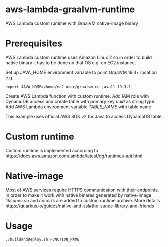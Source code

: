 # aws-lambda-graalvm-runtime
AWS Lambda custom runtime with GraalVM native-image binary

# Prerequisites

AWS Lambda custom runtime uses Amazon Linux 2 so in order to build native binary it has to be done on that OS e.g. on EC2 instance.


Set up JAVA_HOME environment variable to point GraalVM 19.3+ location e.g.

```
export JAVA_HOME=/home/ec2-user/graalvm-ce-java11-19.3.1
```
Create AWS Lambda function with custom runtime. Add IAM role with DynamoDB access and create table with primary key *uuid* as string type. Add AWS Lambda environment variable *TABLE_NAME* with table name

This example uses official AWS SDK v2 for Java to access DynamoDB table.

# Custom runtime

Custom runtime is implemented according to https://docs.aws.amazon.com/lambda/latest/dg/runtimes-api.html

# Native-image

Most of AWS services require HTTPS communication with their endpoints. In order to make it work with native binares generated by native-image *libsunec.so* and *cacerts* are added to custom runtime archive. More details https://quarkus.io/guides/native-and-ssl#the-sunec-library-and-friends

# Usage

```
./buildAndDeploy.sh FUNCTION_NAME
```
